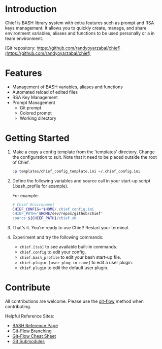# Introduction 
Chief is BASH library system with extra features such as prompt and RSA keys management.  It allows you to quickly create, manage, and share environment variables, aliases and functions to be used personally or a in team environment.

[Git repository: https://github.com/randyoyarzabal/chief](https://github.com/randyoyarzabal/chief)

# Features
- Management of BASH variables, aliases and functions
- Automated reload of edited files
- RSA Key Management
- Prompt Management
    - Git prompt
    - Colored prompt
    - Working directory

# Getting Started
1. Make a copy a config template from the 'templates' directory. Change the configuration to suit. Note that it need to be placed outside the root of Chief.

    ```bash
    cp templates/chief_config_template.ini ~/.chief_config.ini
    ```

2. Define the following variables and source call in your start-up script (.bash_profile for example).

    For example:
    
    ```bash
    # Chief Environment
    CHIEF_CONFIG="$HOME/.chief_config.ini                                                                                                          
    CHIEF_PATH="$HOME/dev/repos/github/chief"
    source ${CHIEF_PATH}/chief.sh
    ```
3. That's it. You're ready to use Chief! Restart your terminal.

4. Experiment and try the following commands:
    - `chief.[tab]` to see available built-in commands.
    - `chief.config` to edit your config.
    - `chief.bash_profile` to edit your bash start-up file.
    - `chief.plugin [user plug-in name]` to edit a user plugin. 
    - `chief.plugin` to edit the default user plugin.

# Contribute
All contributions are welcome. Please use the [git-flow](https://www.atlassian.com/git/tutorials/comparing-workflows/gitflow-workflow) method when contributing.

Helpful Reference Sites:
- [BASH Reference Page](https://www.gnu.org/software/bash/manual/bash.html)
- [Git-Flow Branching](https://nvie.com/posts/a-successful-git-branching-model/)
- [Git-Flow Cheat Sheet](https://danielkummer.github.io/git-flow-cheatsheet/)
- [Git Submodules](https://git-scm.com/book/en/v2/Git-Tools-Submodules)
